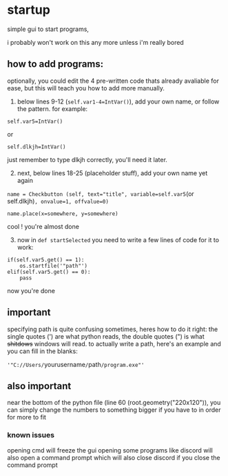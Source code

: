 # startup
simple gui to start programs,

i probably won't work on this any more unless i'm really bored

## how to add programs:

optionally, you could edit the 4 pre-written code thats already avaliable for ease, but this will teach you how to add more manually.

1. below lines 9-12 (`self.var1-4=IntVar()`), add your own name, or follow the pattern. for example:

`self.var5=IntVar()`

or

`self.dlkjh=IntVar()`

just remember to type dlkjh correctly, you'll need it later.

2. next, below lines 18-25 (placeholder stuff), add your own name yet again

`name = Checkbutton (self, text="title", variable=self.var5`(or self.dlkjh)`, onvalue=1, offvalue=0)`

`name.place(x=somewhere, y=somewhere)`

cool ! you're almost done

3. now in ```def startSelected``` you need to write a few lines of code for it to work:
```
if(self.var5.get() == 1):
    os.startfile('"path"')
elif(self.var5.get() == 0):
    pass
```
now you're done

## important
specifying path is quite confusing sometimes, heres how to do it right:
the single quotes (') are what python reads, the double quotes (") is what ~~shitdows~~ windows will read.
to actually write a path, here's an example and you can fill in the blanks:

`'"C://Users/`yourusername`/`path`/program.exe"'`

## also important
near the bottom of the python file (line 60 (root.geometry("220x120")), you can simply change the numbers to something bigger if you have to in order for more to fit

### known issues
opening cmd will freeze the gui
opening some programs like discord will also open a command prompt which will also close discord if you close the command prompt
